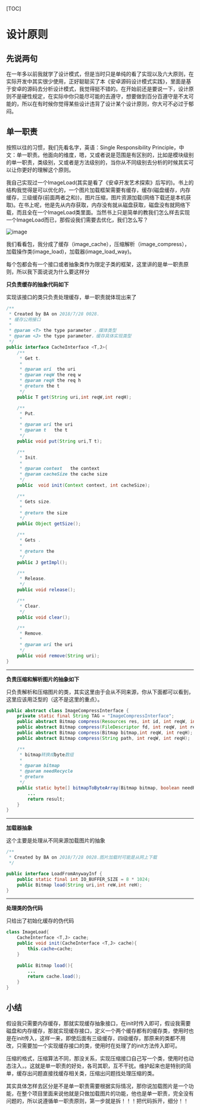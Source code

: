 [TOC]

# 设计原则

## 先说两句

在一年多以前我就学了设计模式，但是当时只是单纯的看了实现以及六大原则，在实际开发中其实很少使用，正好聪聪买了本《安卓源码设计模式实践》，里面是基于安卓的源码去分析设计模式，我觉得挺不错的。在开始前还是要说一下，设计原则不是硬性规定，在实际中你只能尽可能的去遵守，想要做到百分百遵守是不太可能的，所以在有时候你觉得某些设计违背了设计某个设计原则，你大可不必过于郁闷。

## 单一职责

按照以往的习惯，我们先看名字，英语：Single Responsibility Principle，中文：单一职责。他面向的维度，嗯，又或者说是范围是有区别的，比如是模块级别的单一职责，类级别，又或者是方法级别的，当你从不同级别去分析的时候其实可以让你更好的理解这个原则。

我自己实现过一个ImageLoad(其实是看了《安卓开发艺术探索》后写的)。书上的结构我觉得是可以优化的，一个图片加载框架需要有缓存，缓存(磁盘缓存，内存缓存，三级缓存(前面两者之和))，图片压缩，图片资源加载(网络下载还是本机获取)。在书上呢，他是先从内存获取，内存没有就从磁盘获取，磁盘没有就网络下载，而且全在一个ImageLoad类里面。当然书上只是简单的教我们怎么样去实现一个ImageLoad而已，那假设我们需要去优化，我们怎么写？

![image](https://ws1.sinaimg.cn/large/006ev5f6gy1fvo44579rqj30bu0r2abh.jpg)



我们看看包，我分成了缓存（image_cache），压缩解析（image_compress），加载操作类(image_load)，加载器(image_load_way)。

每个包都会有一个接口或者抽象类作为限定子类的框架，这里讲的是单一职责原则，所以我下面说说为什么要这样分



**只负责缓存的抽象代码如下**

实现该接口的类只负责处理缓存，单一职责就体现出来了

~~~java
/**
 * Created by BA on 2018/7/28 0028.
 * 缓存公用接口
 *
 * @param <T> the type parameter ，媒体类型
 * @param <J> the type parameter，缓存具体实现类型
 */
public interface CacheInterface <T,J>{
    /**
     * Get t.
     *
     * @param uri  the uri
     * @param reqW the req w
     * @param reqH the req h
     * @return the t
     */
    public T get(String uri,int reqW,int reqH);

    /**
     * Put.
     *
     * @param uri the uri
     * @param t   the t
     */
    public void put(String uri,T t);

    /**
     * Init.
     *
     * @param context   the context
     * @param cacheSize the cache size
     */
    public  void init(Context context, int cacheSize);

    /**
     * Gets size.
     *
     * @return the size
     */
    public Object getSize();

    /**
     * Gets .
     *
     * @return the
     */
    public J getImpl();

    /**
     * Release.
     */
    public void release();

    /**
     * Clear.
     */
    public void clear();

    /**
     * Remove.
     *
     * @param uri the uri
     */
    public void remove(String uri);
}
~~~

---

**负责压缩和解析图片的抽象如下**

只负责解析和压缩图片的类，其实这里由于会从不同来源，你从下面都可以看到，这里应该用泛型的（这不是这里的重点）。

~~~java
public abstract class ImageCompressInterface {
    private static final String TAG = "ImageCompressInterface";
    public abstract Bitmap compress(Resources res, int id, int reqW, int reqH);
    public abstract Bitmap compress(FileDescriptor fd, int reqW, int reqH);
    public abstract Bitmap compress(Bitmap bitmap,int reqW, int reqH);
    public abstract Bitmap compress(String path, int reqW, int reqH);

    /**
     * bitmap转换成byte数组
     *
     * @param bitmap
     * @param needRecycle
     * @return
     */
    public static byte[] bitmapToByteArray(Bitmap bitmap, boolean needRecycle) {
       	...
        return result;
    }
}
~~~

---

**加载器抽象**

这个主要是处理从不同来源加载图片的抽象

~~~java
/**
 * Created by BA on 2018/7/28 0028.图片加载时可能是从网上下载
 */

public interface LoadFromAnywayInf {
    public static final int IO_BUFFER_SIZE = 8 * 1024;
    public Bitmap load(String uri,int reW,int reH);
}
~~~

---

**处理类的伪代码**

只给出了初始化缓存的伪代码

~~~java
class ImageLoad{
    CacheInterface <T,J> cache;
    public void init(CacheInterface <T,J> cache){
        this.cache=cache;
    }
    
    public Bitmap load(){
        ...
        return cache.load();
    }
}
~~~

## 小结

假设我只需要内存缓存，那就实现缓存抽象接口，在init时传入即可，假设我需要磁盘和内存缓存，那就实现缓存接口，定义一个两个缓存都有的缓存类，使用时也是在init传入，这样一来，即使后面有三级缓存，四级缓存，那原来的类都不用改，只需要加一个实现缓存接口的类，使用时在处理了的init方法传入即可。

压缩的格式，压缩算法不同，那没关系，实现压缩接口自己写一个类，使用时也动态注入，。这就是单一职责的好处，各司其职，互不干扰。维护起来也是特别的简单，缓存出问题直接找缓存相关类，压缩出问题找处理压缩的类。

其实具体怎样去区分是不是单一职责需要根据实际情况，那你说加载图片是一个功能，在整个项目里面来说他就是只做加载图片的功能，他也是单一职责，完全没有问题的，所以说遵循单一职责原则，第一步就是拆！！！把代码拆开，细分！！